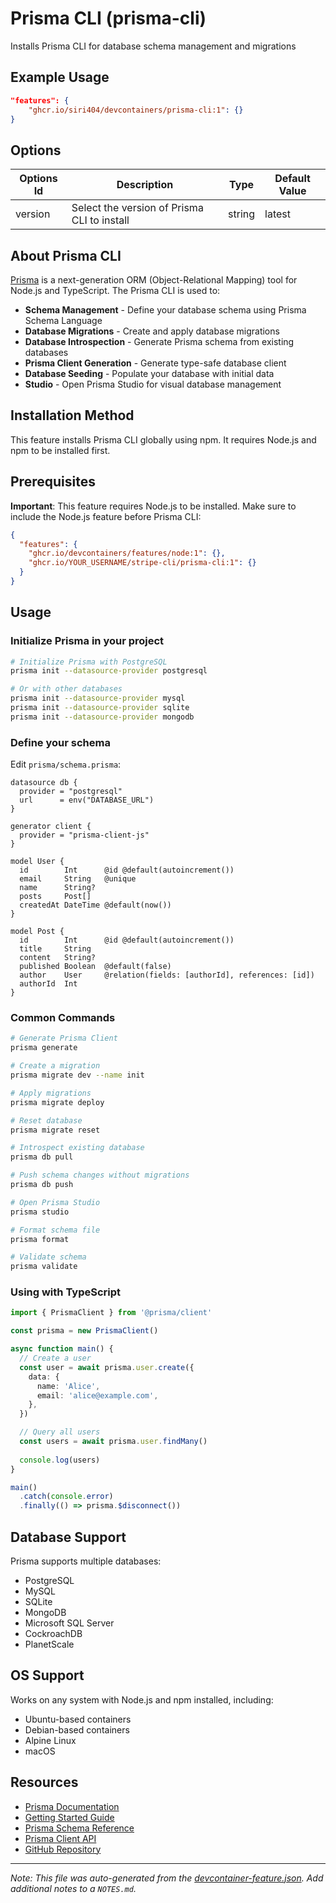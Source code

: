 
# Prisma CLI (prisma-cli)

Installs Prisma CLI for database schema management and migrations

## Example Usage

```json
"features": {
    "ghcr.io/siri404/devcontainers/prisma-cli:1": {}
}
```

## Options

| Options Id | Description | Type | Default Value |
|-----|-----|-----|-----|
| version | Select the version of Prisma CLI to install | string | latest |

## About Prisma CLI

[Prisma](https://www.prisma.io/) is a next-generation ORM (Object-Relational Mapping) tool for Node.js and TypeScript. The Prisma CLI is used to:

- **Schema Management** - Define your database schema using Prisma Schema Language
- **Database Migrations** - Create and apply database migrations
- **Database Introspection** - Generate Prisma schema from existing databases
- **Prisma Client Generation** - Generate type-safe database client
- **Database Seeding** - Populate your database with initial data
- **Studio** - Open Prisma Studio for visual database management

## Installation Method

This feature installs Prisma CLI globally using npm. It requires Node.js and npm to be installed first.

## Prerequisites

**Important**: This feature requires Node.js to be installed. Make sure to include the Node.js feature before Prisma CLI:

```json
{
  "features": {
    "ghcr.io/devcontainers/features/node:1": {},
    "ghcr.io/YOUR_USERNAME/stripe-cli/prisma-cli:1": {}
  }
}
```

## Usage

### Initialize Prisma in your project

```bash
# Initialize Prisma with PostgreSQL
prisma init --datasource-provider postgresql

# Or with other databases
prisma init --datasource-provider mysql
prisma init --datasource-provider sqlite
prisma init --datasource-provider mongodb
```

### Define your schema

Edit `prisma/schema.prisma`:

```prisma
datasource db {
  provider = "postgresql"
  url      = env("DATABASE_URL")
}

generator client {
  provider = "prisma-client-js"
}

model User {
  id        Int      @id @default(autoincrement())
  email     String   @unique
  name      String?
  posts     Post[]
  createdAt DateTime @default(now())
}

model Post {
  id        Int      @id @default(autoincrement())
  title     String
  content   String?
  published Boolean  @default(false)
  author    User     @relation(fields: [authorId], references: [id])
  authorId  Int
}
```

### Common Commands

```bash
# Generate Prisma Client
prisma generate

# Create a migration
prisma migrate dev --name init

# Apply migrations
prisma migrate deploy

# Reset database
prisma migrate reset

# Introspect existing database
prisma db pull

# Push schema changes without migrations
prisma db push

# Open Prisma Studio
prisma studio

# Format schema file
prisma format

# Validate schema
prisma validate
```

### Using with TypeScript

```typescript
import { PrismaClient } from '@prisma/client'

const prisma = new PrismaClient()

async function main() {
  // Create a user
  const user = await prisma.user.create({
    data: {
      name: 'Alice',
      email: 'alice@example.com',
    },
  })

  // Query all users
  const users = await prisma.user.findMany()
  
  console.log(users)
}

main()
  .catch(console.error)
  .finally(() => prisma.$disconnect())
```

## Database Support

Prisma supports multiple databases:
- PostgreSQL
- MySQL
- SQLite
- MongoDB
- Microsoft SQL Server
- CockroachDB
- PlanetScale

## OS Support

Works on any system with Node.js and npm installed, including:
- Ubuntu-based containers
- Debian-based containers
- Alpine Linux
- macOS

## Resources

- [Prisma Documentation](https://www.prisma.io/docs)
- [Getting Started Guide](https://www.prisma.io/docs/getting-started)
- [Prisma Schema Reference](https://www.prisma.io/docs/reference/api-reference/prisma-schema-reference)
- [Prisma Client API](https://www.prisma.io/docs/reference/api-reference/prisma-client-reference)
- [GitHub Repository](https://github.com/prisma/prisma)



---

_Note: This file was auto-generated from the [devcontainer-feature.json](https://github.com/siri404/devcontainers/blob/main/src/prisma-cli/devcontainer-feature.json).  Add additional notes to a `NOTES.md`._

